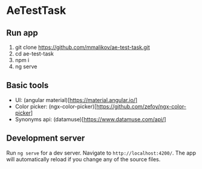 # AeTestTask

## Run app

1. git clone https://github.com/mmalikov/ae-test-task.git
2. cd ae-test-task
3. npm i
4. ng serve

## Basic tools
 - UI: (angular material)[https://material.angular.io/]
 - Color picker: (ngx-color-picker)[https://github.com/zefoy/ngx-color-picker]
 - Synonyms api: (datamuse)[https://www.datamuse.com/api/]


## Development server

Run `ng serve` for a dev server. Navigate to `http://localhost:4200/`. The app will automatically reload if you change any of the source files.
